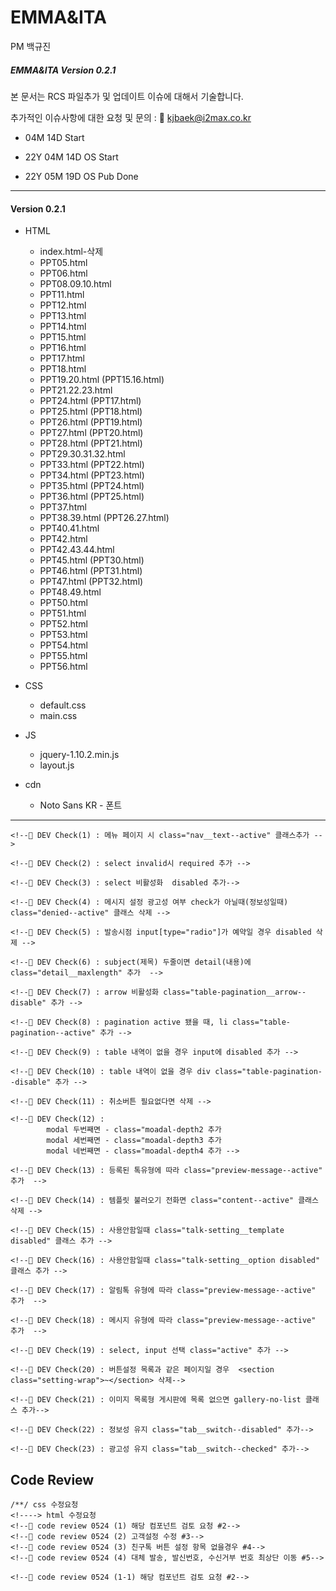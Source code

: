 # EMMA&ITA

PM 백규진

##### EMMA&ITA Version 0.2.1

본 문서는 RCS 파일추가 및 업데이트 이슈에 대해서 기술합니다.

추가적인 이슈사항에 대한 요청 및 문의 : 📨 kjbaek@i2max.co.kr

- 04M 14D Start

- 22Y 04M 14D OS Start

- 22Y 05M 19D OS Pub Done

---

#### Version 0.2.1

- HTML

  - index.html-삭제
  - PPT05.html
  - PPT06.html
  - PPT08.09.10.html
  - PPT11.html
  - PPT12.html
  - PPT13.html
  - PPT14.html
  - PPT15.html
  - PPT16.html
  - PPT17.html
  - PPT18.html
  - PPT19.20.html (PPT15.16.html)
  - PPT21.22.23.html
  - PPT24.html (PPT17.html)
  - PPT25.html (PPT18.html)
  - PPT26.html (PPT19.html)
  - PPT27.html (PPT20.html)
  - PPT28.html (PPT21.html)
  - PPT29.30.31.32.html
  - PPT33.html (PPT22.html)
  - PPT34.html (PPT23.html)
  - PPT35.html (PPT24.html)
  - PPT36.html (PPT25.html)
  - PPT37.html
  - PPT38.39.html (PPT26.27.html)
  - PPT40.41.html
  - PPT42.html
  - PPT42.43.44.html
  - PPT45.html (PPT30.html)
  - PPT46.html (PPT31.html)
  - PPT47.html (PPT32.html)
  - PPT48.49.html
  - PPT50.html
  - PPT51.html
  - PPT52.html
  - PPT53.html
  - PPT54.html
  - PPT55.html
  - PPT56.html

- CSS

  - default.css
  - main.css

- JS

  - jquery-1.10.2.min.js
  - layout.js

- cdn
  - Noto Sans KR - 폰트

---

```
<!--📌 DEV Check(1) : 메뉴 페이지 시 class="nav__text--active" 클래스추가 -->

<!--📌 DEV Check(2) : select invalid시 required 추가 -->

<!--📌 DEV Check(3) : select 비활성화  disabled 추가-->

<!--📌 DEV Check(4) : 메시지 설정 광고성 여부 check가 아닐때(정보성일때) class="denied--active" 클래스 삭제 -->

<!--📌 DEV Check(5) : 발송시점 input[type="radio"]가 예약일 경우 disabled 삭제 -->

<!--📌 DEV Check(6) : subject(제목) 두줄이면 detail(내용)에 class="detail__maxlength" 추가  -->

<!--📌 DEV Check(7) : arrow 비활성화 class="table-pagination__arrow--disable" 추가 -->

<!--📌 DEV Check(8) : pagination active 됐을 때, li class="table-pagination--active" 추가 -->

<!--📌 DEV Check(9) : table 내역이 없을 경우 input에 disabled 추가 -->

<!--📌 DEV Check(10) : table 내역이 없을 경우 div class="table-pagination--disable" 추가 -->

<!--📌 DEV Check(11) : 취소버튼 필요없다면 삭제 -->

<!--📌 DEV Check(12) :
        modal 두번째면 - class="moadal-depth2 추가
        modal 세번째면 - class="moadal-depth3 추가
        modal 네번째면 - class="moadal-depth4 추가 -->

<!--📌 DEV Check(13) : 등록된 톡유형에 따라 class="preview-message--active" 추가  -->

<!--📌 DEV Check(14) : 템플릿 불러오기 전화면 class="content--active" 클래스 삭제 -->

<!--📌 DEV Check(15) : 사용안함일때 class="talk-setting__template disabled" 클래스 추가 -->

<!--📌 DEV Check(16) : 사용안함일때 class="talk-setting__option disabled" 클래스 추가 -->

<!--📌 DEV Check(17) : 알림톡 유형에 따라 class="preview-message--active" 추가  -->

<!--📌 DEV Check(18) : 메시지 유형에 따라 class="preview-message--active" 추가  -->

<!--📌 DEV Check(19) : select, input 선택 class="active" 추가 -->

<!--📌 DEV Check(20) : 버튼설정 목록과 같은 페이지일 경우  <section class="setting-wrap">~</section> 삭제-->

<!--📌 DEV Check(21) : 이미지 목록형 게시판에 목록 없으면 gallery-no-list 클래스 추가-->

<!--📌 DEV Check(22) : 정보성 유지 class="tab__switch--disabled" 추가-->

<!--📌 DEV Check(23) : 광고성 유지 class="tab__switch--checked" 추가-->

```

## Code Review

```
/**/ css 수정요청
<!----> html 수정요청
<!--📍 code review 0524 (1) 해당 컴포넌트 검토 요청 #2-->
<!--📍 code review 0524 (2) 고객설정 수정 #3-->
<!--📍 code review 0524 (3) 친구톡 버튼 설정 항목 없을경우 #4-->
<!--📍 code review 0524 (4) 대체 발송, 발신번호, 수신거부 번호 최상단 이동 #5-->

<!--📍 code review 0524 (1-1) 해당 컴포넌트 검토 요청 #2-->

```
